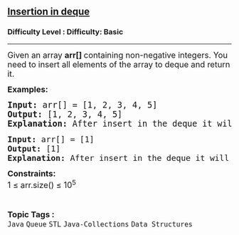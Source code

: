 <h2><a href="https://www.geeksforgeeks.org/problems/insertion-in-deque/1?page=2&category=Arrays,Strings,Linked%20List,Stack,Queue&difficulty=Basic&status=unsolved&sortBy=submissions">Insertion in deque</a></h2><h3>Difficulty Level : Difficulty: Basic</h3><hr><div class="problems_problem_content__Xm_eO"><p><span style="font-size: 18px;">Given an array <strong>arr[] </strong>containing non-negative integers. You need to insert all elements of the array to deque and return it.<br></span></p>
<p><span style="font-size: 18px;"><strong>Examples:</strong></span></p>
<pre><span style="font-size: 14pt;"><strong>Input: </strong>arr[]<strong> </strong>=<strong> </strong>[1, 2, 3, 4, 5]
<strong>Output: </strong>[1, 2, 3, 4, 5]
<strong>Explanation:</strong> After insert in the deque it will look like [1, 2, 3, 4, 5].
</span></pre>
<pre><span style="font-size: 18px;"><strong>Input: </strong>arr[]<strong> </strong>=<strong> </strong>[1]
<strong>Output:</strong> [1]
<strong>Explanation:</strong> After insert in the deque it will look like [1].<br></span></pre>
<p><span style="font-size: 18px;"><strong>Constraints:</strong><br>1 ≤ arr.size() ≤ 10<sup>5</sup></span></p></div><br><p><span style=font-size:18px><strong>Topic Tags : </strong><br><code>Java</code>&nbsp;<code>Queue</code>&nbsp;<code>STL</code>&nbsp;<code>Java-Collections</code>&nbsp;<code>Data Structures</code>&nbsp;